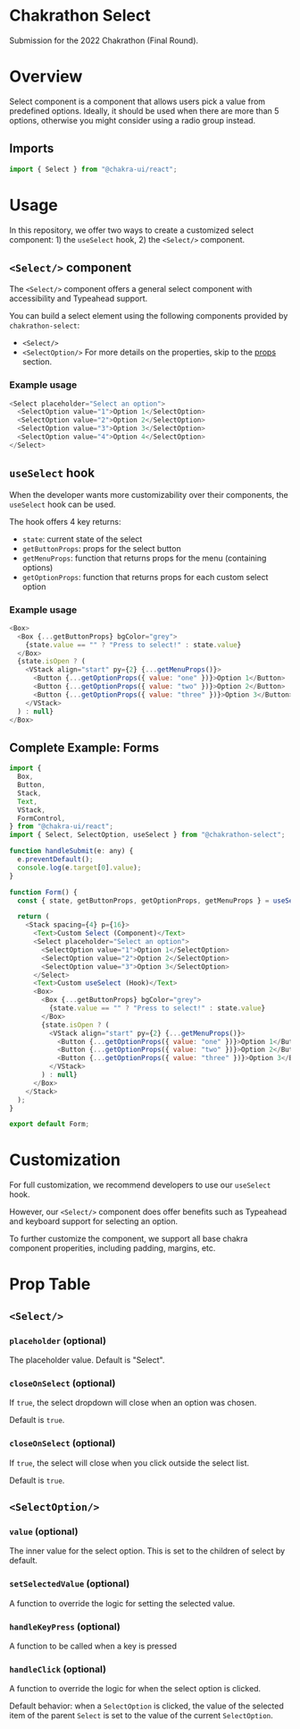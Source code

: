 # Chakrathon Select

Submission for the 2022 Chakrathon (Final Round).

# Overview

Select component is a component that allows users pick a value from predefined options. Ideally, it should be used when there are more than 5 options, otherwise you might consider using a radio group instead.

## Imports

```javascript
import { Select } from "@chakra-ui/react";
```

# Usage

In this repository, we offer two ways to create a customized select component: 1) the `useSelect` hook, 2) the `<Select/>` component.

## `<Select/>` component

The `<Select/>` component offers a general select component with accessibility and Typeahead support.

You can build a select element using the following components provided by `chakrathon-select`:

- `<Select/>`
- `<SelectOption/>`
  For more details on the properties, skip to the [props](#props) section.

### Example usage

```javascript
<Select placeholder="Select an option">
  <SelectOption value="1">Option 1</SelectOption>
  <SelectOption value="2">Option 2</SelectOption>
  <SelectOption value="3">Option 3</SelectOption>
  <SelectOption value="4">Option 4</SelectOption>
</Select>
```

## `useSelect` hook

When the developer wants more customizability over their components, the `useSelect` hook can be used.

The hook offers 4 key returns:

- `state`: current state of the select
- `getButtonProps`: props for the select button
- `getMenuProps`: function that returns props for the menu (containing options)
- `getOptionProps`: function that returns props for each custom select option

### Example usage

```javascript
<Box>
  <Box {...getButtonProps} bgColor="grey">
    {state.value == "" ? "Press to select!" : state.value}
  </Box>
  {state.isOpen ? (
    <VStack align="start" py={2} {...getMenuProps()}>
      <Button {...getOptionProps({ value: "one" })}>Option 1</Button>
      <Button {...getOptionProps({ value: "two" })}>Option 2</Button>
      <Button {...getOptionProps({ value: "three" })}>Option 3</Button>
    </VStack>
  ) : null}
</Box>
```

## Complete Example: Forms
```javascript
import {
  Box,
  Button,
  Stack,
  Text,
  VStack,
  FormControl,
} from "@chakra-ui/react";
import { Select, SelectOption, useSelect } from "@chakrathon-select";

function handleSubmit(e: any) {
  e.preventDefault();
  console.log(e.target[0].value);
}

function Form() {
  const { state, getButtonProps, getOptionProps, getMenuProps } = useSelect();

  return (
    <Stack spacing={4} p={16}>
      <Text>Custom Select (Component)</Text>
      <Select placeholder="Select an option">
        <SelectOption value="1">Option 1</SelectOption>
        <SelectOption value="2">Option 2</SelectOption>
        <SelectOption value="3">Option 3</SelectOption>
      </Select>
      <Text>Custom useSelect (Hook)</Text>
      <Box>
        <Box {...getButtonProps} bgColor="grey">
          {state.value == "" ? "Press to select!" : state.value}
        </Box>
        {state.isOpen ? (
          <VStack align="start" py={2} {...getMenuProps()}>
            <Button {...getOptionProps({ value: "one" })}>Option 1</Button>
            <Button {...getOptionProps({ value: "two" })}>Option 2</Button>
            <Button {...getOptionProps({ value: "three" })}>Option 3</Button>
          </VStack>
        ) : null}
      </Box>
    </Stack>
  );
}

export default Form;
```

# Customization
For full customization, we recommend developers to use our `useSelect` hook.

However, our `<Select/>` component does offer benefits such as Typeahead and keyboard support for selecting an option.

To further customize the component, we support all base chakra component properities, including padding, margins, etc.

# <a name="props"></a> Prop Table

## `<Select/>`
### `placeholder` (optional)

The placeholder value. Default is "Select".

### `closeOnSelect` (optional)
If `true`, the select dropdown will close when an option was chosen.

Default is `true`.

### `closeOnSelect` (optional)

If `true`, the select will close when you click outside the select list.

Default is `true`.

## `<SelectOption/>`

### `value` (optional)

The inner value for the select option. This is set to the children of select by default.

### `setSelectedValue` (optional)

A function to override the logic for setting the selected value.

### `handleKeyPress` (optional)

A function to be called when a key is pressed

### `handleClick` (optional)

A function to override the logic for when the select option is clicked.

Default behavior: when a `SelectOption` is clicked, the value of the selected item of the parent `Select` is set to the value of the current `SelectOption`.
